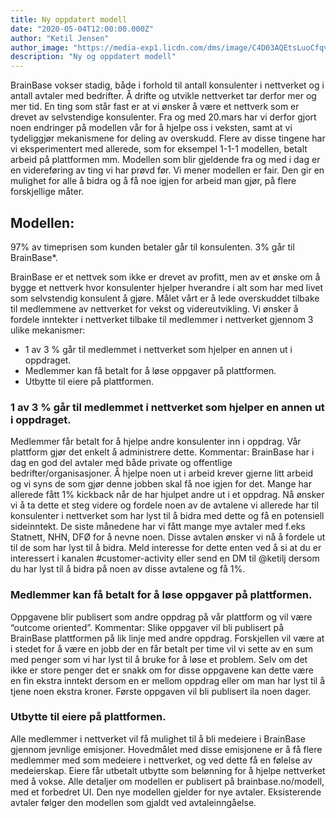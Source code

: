 ```yaml
---
title: Ny oppdatert modell
date: "2020-05-04T12:00:00.000Z"
author: "Ketil Jensen"
author_image: "https://media-exp1.licdn.com/dms/image/C4D03AQEtsLuoCfqvNg/profile-displayphoto-shrink_800_800/0?e=1590624000&v=beta&t=n_0ZlKHx2fzESqDE80S2Hen142alaUiy3C3E6M-6cJA"
description: "Ny og oppdatert modell"
---
```


BrainBase vokser stadig, både i forhold til antall konsulenter i nettverket og i antall avtaler med bedrifter. Å drifte og utvikle nettverket tar derfor mer og mer tid. En ting som står fast er at vi ønsker å være et nettverk som er drevet av selvstendige konsulenter. Fra og med 20.mars har vi derfor gjort noen endringer på modellen vår for å hjelpe oss i veksten, samt at vi tydeliggjør mekanismene for deling av overskudd. Flere av disse tingene har vi eksperimentert med allerede, som for eksempel 1-1-1 modellen, betalt arbeid på plattformen mm. Modellen som blir gjeldende fra og med i dag er en videreføring av ting vi har prøvd før. Vi mener modellen er fair. Den gir en mulighet for alle å bidra og å få noe igjen for arbeid man gjør, på flere forskjellige måter. 

## Modellen:
97% av timeprisen som kunden betaler går til konsulenten. 3% går til BrainBase*. 

BrainBase er et nettvek som ikke er drevet av profitt, men av et ønske om å bygge et nettverk hvor konsulenter hjelper hverandre i alt som har med livet som selvstendig konsulent å gjøre. Målet vårt er å lede overskuddet tilbake til medlemmene av nettverket for vekst og videreutvikling.
Vi ønsker å fordele inntekter i nettverket tilbake til medlemmer i nettverket gjennom 3 ulike mekanismer:

* 1 av 3 % går til medlemmet i nettverket som hjelper en annen ut i oppdraget.
* Medlemmer kan få betalt for å løse oppgaver på plattformen.
* Utbytte til eiere på plattformen.

### 1 av 3 % går til medlemmet i nettverket som hjelper en annen ut i oppdraget.
Medlemmer får betalt for å hjelpe andre konsulenter inn i oppdrag. Vår plattform gjør det enkelt å administrere dette.
Kommentar: BrainBase har i dag en god del avtaler med både private og offentlige bedrifter/organisasjoner. Å hjelpe noen ut i arbeid krever gjerne litt arbeid og vi syns de som gjør denne jobben skal få noe igjen for det. Mange har allerede fått 1% kickback når de har hjulpet andre ut i et oppdrag. Nå ønsker vi å ta dette et steg videre og fordele noen av de avtalene vi allerede har til konsulenter i nettverket som har lyst til å bidra med dette og få en potensiell sideinntekt. De siste månedene har vi fått mange mye avtaler med f.eks Statnett, NHN, DFØ for å nevne noen. Disse avtalen ønsker vi nå å fordele ut til de som har lyst til å bidra. Meld interesse for dette enten ved å si at du er interessert i kanalen #customer-activity eller send en DM til @ketilj dersom du har lyst til å bidra på noen av disse avtalene og få 1%.

### Medlemmer kan få betalt for å løse oppgaver på plattformen.
Oppgavene blir publisert som andre oppdrag på vår plattform og vil være “outcome oriented”.
Kommentar: Slike oppgaver vil bli publisert på BrainBase plattformen på lik linje med andre oppdrag. Forskjellen vil være at i stedet for å være en jobb der en får betalt per time vil vi sette av en sum med penger som vi har lyst til å bruke for å løse et problem. Selv om det ikke er store penger det er snakk om for disse oppgavene kan dette være en fin ekstra inntekt dersom en er mellom oppdrag eller om man har lyst til å tjene noen ekstra kroner. Første oppgaven vil bli publisert ila noen dager. 

### Utbytte til eiere på plattformen.
Alle medlemmer i nettverket vil få mulighet til å bli medeiere i BrainBase gjennom jevnlige emisjoner. Hovedmålet med disse emisjonene er å få flere medlemmer med som medeiere i nettverket, og ved dette få en følelse av medeierskap. Eiere får utbetalt utbytte som belønning for å hjelpe nettverket med å vokse.
Alle detaljer om modellen er publisert på brainbase.no/modell, med et forbedret UI. Den nye modellen gjelder for nye avtaler. Eksisterende avtaler følger den modellen som gjaldt ved avtaleinngåelse.